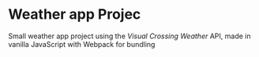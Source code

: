 # Weather app Projec

Small weather app project using the *Visual Crossing Weather* API, made in vanilla JavaScript with Webpack for bundling 
